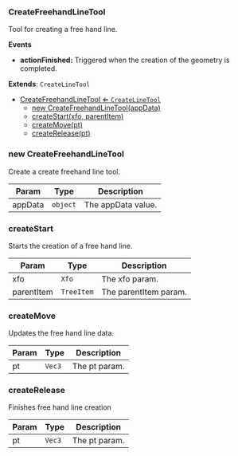 <a name="CreateFreehandLineTool"></a>

### CreateFreehandLineTool 
Tool for creating a free hand line.

**Events**
* **actionFinished:** Triggered when the creation of the geometry is completed.


**Extends**: <code>CreateLineTool</code>  

* [CreateFreehandLineTool ⇐ <code>CreateLineTool</code>](#CreateFreehandLineTool)
    * [new CreateFreehandLineTool(appData)](#new-CreateFreehandLineTool)
    * [createStart(xfo, parentItem)](#createStart)
    * [createMove(pt)](#createMove)
    * [createRelease(pt)](#createRelease)

<a name="new_CreateFreehandLineTool_new"></a>

### new CreateFreehandLineTool
Create a create freehand line tool.


| Param | Type | Description |
| --- | --- | --- |
| appData | <code>object</code> | The appData value. |

<a name="CreateFreehandLineTool+createStart"></a>

### createStart
Starts the creation of a free hand line.



| Param | Type | Description |
| --- | --- | --- |
| xfo | <code>Xfo</code> | The xfo param. |
| parentItem | <code>TreeItem</code> | The parentItem param. |

<a name="CreateFreehandLineTool+createMove"></a>

### createMove
Updates the free hand line data.



| Param | Type | Description |
| --- | --- | --- |
| pt | <code>Vec3</code> | The pt param. |

<a name="CreateFreehandLineTool+createRelease"></a>

### createRelease
Finishes free hand line creation



| Param | Type | Description |
| --- | --- | --- |
| pt | <code>Vec3</code> | The pt param. |

